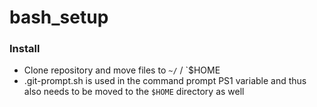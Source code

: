 # bash_setup

### Install
- Clone repository and move files to `~/` / `$HOME
- .git-prompt.sh is used in the command prompt PS1 variable and thus also needs to be moved to the `$HOME` directory as well
